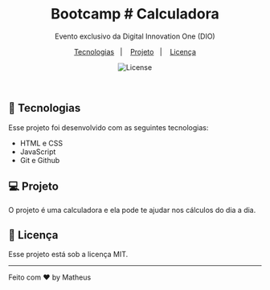 <h1 align="center"> Bootcamp # Calculadora</h1>

<p align="center">
Evento exclusivo da Digital Innovation One (DIO)
</p>

<p align="center">
  <a href="#-tecnologias">Tecnologias</a>&nbsp;&nbsp;&nbsp;|&nbsp;&nbsp;&nbsp;
  <a href="#-projeto">Projeto</a>&nbsp;&nbsp;&nbsp;|&nbsp;&nbsp;&nbsp;
  <a href="#memo-licença">Licença</a>
</p>

<p align="center">
  <img alt="License" src="https://img.shields.io/static/v1?label=license&message=MIT&color=49AA26&labelColor=000000">
</p>

<br>


## 🚀 Tecnologias

Esse projeto foi desenvolvido com as seguintes tecnologias:

- HTML e CSS
- JavaScript
- Git e Github

## 💻 Projeto

O projeto é uma calculadora e ela pode te ajudar nos cálculos do dia a dia.

## :memo: Licença

Esse projeto está sob a licença MIT.

---

Feito com ♥ by Matheus 

 
